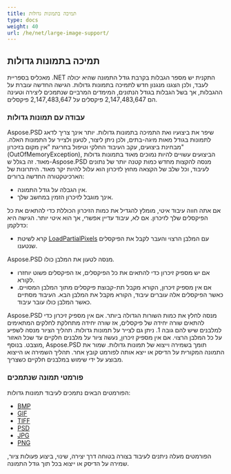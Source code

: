 ```yaml
---
title: תמיכה בתמונות גדולות
type: docs
weight: 40
url: /he/net/large-image-support/
---
```


## **תמיכה בתמונות גדולות**
מאכליס בספריית .NET התקנית יש מספר הגבלות בקרבת גודל התמונה שהיא יכולה לעבד, ולכן הצגנו מנגנון חדש לתמיכה בתמונות גדולות. הגישה החדשה עוברת על ההגבלות, אך בשל הגבלות בגודל הנתונים, המימדים המרביים שנתמכים ליצירה וטעינה הם 2,147,483,647 פיקסלים על 2,147,483,647 פיקסלים.
### **עבודה עם תמונות גדולות**
Aspose.PSD שיפר את ביצועיו ואת התמיכה בתמונות גדולות. יותר אינך צריך לדאג לתמונות בגודל מאות מיגה-בתים, ולכן ניתן ליצור, לטעון ולצייר על התמונות האלה. מבחינת ביצועים, עקב העיבוד החלקי וטיפול בחריגת "אין מקום בזיכרון" (OutOfMemoryException), הביצועים עשויים להיות נמוכים מאוד בתמונות גדולות מאוד. זה בגלל ש-Aspose.PSD מנסה להקצות מחדש כמות קטנה יותר של נתונים לעיבוד, וכל שלב של הקצאה מחוץ לזיכרון הוא עלול להיות יקר מאוד. היתרונות של הארכיטקטורה החדשה ברורים:

- אין הגבלה על גודל התמונה.
- אינך מוגבל לזיכרון הזמין במחשב שלך.

אם אתה חווה עיבוד איטי, מומלץ להגדיל את כמות הזיכרון הכוללת כדי להתאים את כל הפיקסלים שלך לזיכרון. אם לא, עיבוד עדיין אפשרי, אך הוא איטי יותר. הגישה היא כדלקמן:

- קרא לשיטת [LoadPartialPixels](https://reference.aspose.com/psd/net/aspose.psd/rasterimage/methods/loadpartialpixels) עם המלבן הרצוי והעבר לקבל את הפיקסלים שנטענו.

Aspose.PSD מנסה לטעון את המלבן כולו.

- אם יש מספיק זיכרון כדי להתאים את כל הפיקסלים, אז הפיקסלים פשוט יוחזרו לקורא.
- אם אין מספיק זיכרון, הקורא מקבל תת-קבוצת פיקסלים מתוך המלבן המסויים. כאשר הפיקסלים אלה עוברים עיבוד, הקורא מקבל את המלבן הבא. העיבוד מסתיים כאשר המלבן כולו עובר עיבוד.

Aspose.PSD מנסה לחלץ את כמות השורות הגדולה ביותר. אם אין מספיק זיכרון כדי להתאים שורה יחידה של פיקסלים, אז שורה יחידה מתחלקת לחלקים המתאימים למלבנים שיש להם גובה 1. ניתן גם לצייר על תמונות גדולות. תהליך הציור מנסה לשפיע על כל המלבן הרצוי. אם אין מספיק זיכרון, נעשה ציור על מלבנים חלקיים עד שכל האזור מוצבט. בנוסף, Aspose.PSD תומך בשמירה וייצוא של תמונות גדולות. שמור את התמונה המקורית על הדיסק או ייצא אותה לפורמט קובץ אחר. תהליך השמירה או הייצוא מבוצע על ידי שימוש במלבנים חלקיים כשצריך. 
### **פורמטי תמונה שנתמכים**
הפורמטים הבאים נתמכים לעיבוד תמונות גדולות:

- [BMP](https://reference.aspose.com/psd/net/aspose.psd.imageoptions/bmpoptions)
- [GIF](https://reference.aspose.com/psd/net/aspose.psd.imageoptions/gifoptions)
- [TIFF](https://reference.aspose.com/psd/net/aspose.psd.imageoptions/tiffoptions)
- [PSD](https://reference.aspose.com/psd/net/aspose.psd.imageoptions/psdoptions)
- [JPG](https://reference.aspose.com/psd/net/aspose.psd.imageoptions/jpegoptions)
- [PNG](https://reference.aspose.com/psd/net/aspose.psd.imageoptions/pngoptions)

הפורמטים מעלה ניתנים לעיבוד בצורה בטוחה דרך יצירה, שינוי, ביצוע פעולות ציור, שמירה על הדיסק או ייצוא בכל תוך גודל התמונה.
